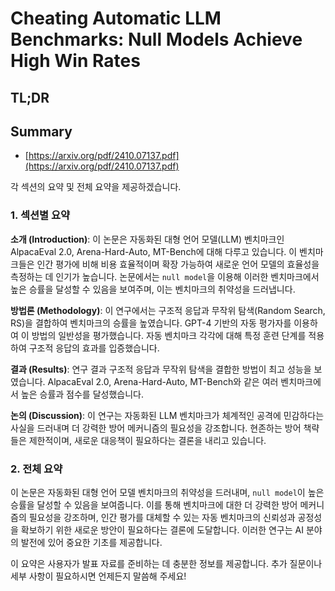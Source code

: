 # Cheating Automatic LLM Benchmarks: Null Models Achieve High Win Rates
## TL;DR
## Summary
- [https://arxiv.org/pdf/2410.07137.pdf](https://arxiv.org/pdf/2410.07137.pdf)

각 섹션의 요약 및 전체 요약을 제공하겠습니다.

### 1. 섹션별 요약

**소개 (Introduction)**:
이 논문은 자동화된 대형 언어 모델(LLM) 벤치마크인 AlpacaEval 2.0, Arena-Hard-Auto, MT-Bench에 대해 다루고 있습니다. 이 벤치마크들은 인간 평가에 비해 비용 효율적이며 확장 가능하여 새로운 언어 모델의 효율성을 측정하는 데 인기가 높습니다. 논문에서는 `null model`을 이용해 이러한 벤치마크에서 높은 승률을 달성할 수 있음을 보여주며, 이는 벤치마크의 취약성을 드러냅니다.

**방법론 (Methodology)**:
이 연구에서는 구조적 응답과 무작위 탐색(Random Search, RS)을 결합하여 벤치마크의 승률을 높였습니다. GPT-4 기반의 자동 평가자를 이용하여 이 방법의 일반성을 평가했습니다. 자동 벤치마크 각각에 대해 특정 훈련 단계를 적용하여 구조적 응답의 효과를 입증했습니다.

**결과 (Results)**:
연구 결과 구조적 응답과 무작위 탐색을 결합한 방법이 최고 성능을 보였습니다. AlpacaEval 2.0, Arena-Hard-Auto, MT-Bench와 같은 여러 벤치마크에서 높은 승률과 점수를 달성했습니다.

**논의 (Discussion)**:
이 연구는 자동화된 LLM 벤치마크가 체계적인 공격에 민감하다는 사실을 드러내며 더 강력한 방어 메커니즘의 필요성을 강조합니다. 현존하는 방어 책략들은 제한적이며, 새로운 대응책이 필요하다는 결론을 내리고 있습니다.

### 2. 전체 요약

이 논문은 자동화된 대형 언어 모델 벤치마크의 취약성을 드러내며, `null model`이 높은 승률을 달성할 수 있음을 보여줍니다. 이를 통해 벤치마크에 대한 더 강력한 방어 메커니즘의 필요성을 강조하며, 인간 평가를 대체할 수 있는 자동 벤치마크의 신뢰성과 공정성을 확보하기 위한 새로운 방안이 필요하다는 결론에 도달합니다. 이러한 연구는 AI 분야의 발전에 있어 중요한 기초를 제공합니다.

이 요약은 사용자가 발표 자료를 준비하는 데 충분한 정보를 제공합니다. 추가 질문이나 세부 사항이 필요하시면 언제든지 말씀해 주세요!